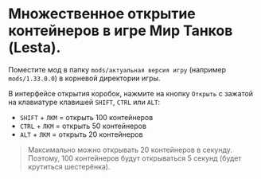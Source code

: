 # Множественное открытие контейнеров в игре Мир Танков (Lesta). 

Поместите мод в папку `mods/актуальная версия игру` (например `mods/1.33.0.0`) в корневой директории игры.

В интерфейсе открытия коробок, нажмите на кнопку `Открыть` с зажатой на клавиатуре клавишей `SHIFT`, `CTRL` или `ALT`:
- `SHIFT` + `ЛКМ` = открыть 100 контейнеров   
- `CTRL` + `ЛКМ` = открыть 50 контейнеров  
- `ALT` + `ЛКМ` = открыть 20 контейнеров  

> Максимально можно открывать 20 контейнеров в секунду. Поэтому, 100 контейнеров будут открываться 5 секунд (будет крутиться шестерёнка).